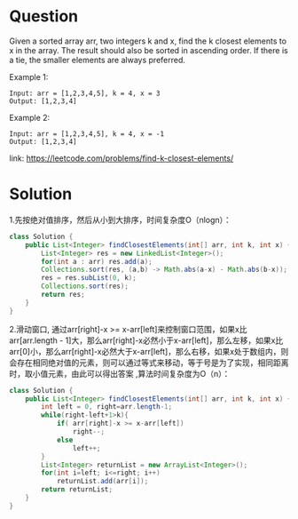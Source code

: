 # Question
Given a sorted array arr, two integers k and x, find the k closest elements to x in the array. The result should also be sorted in ascending order. If there is a tie, the smaller elements are always preferred.

Example 1:

    Input: arr = [1,2,3,4,5], k = 4, x = 3
    Output: [1,2,3,4]
Example 2:

    Input: arr = [1,2,3,4,5], k = 4, x = -1
    Output: [1,2,3,4]

link: https://leetcode.com/problems/find-k-closest-elements/
# Solution
1.先按绝对值排序，然后从小到大排序，时间复杂度O（nlogn）：
```java
class Solution {
    public List<Integer> findClosestElements(int[] arr, int k, int x) {
        List<Integer> res = new LinkedList<Integer>();
        for(int a : arr) res.add(a);
        Collections.sort(res, (a,b) -> Math.abs(a-x) - Math.abs(b-x));
        res = res.subList(0, k);
        Collections.sort(res);
        return res;
    }
}
```
2.滑动窗口, 通过arr[right]-x >= x-arr[left]来控制窗口范围，如果x比arr[arr.length - 1]大，那么arr[right]-x必然小于x-arr[left]，那么左移，如果x比arr[0]小，那么arr[right]-x必然大于x-arr[left]，那么右移，如果x处于数组内，则会存在相同绝对值的元素，则可以通过等式来移动，等于号是为了实现，相同距离时，取小值元素，由此可以得出答案 ,算法时间复杂度为O（n）：
```java
class Solution {
    public List<Integer> findClosestElements(int[] arr, int k, int x) {       
        int left = 0, right=arr.length-1;       
        while(right-left+1>k){
            if( arr[right]-x >= x-arr[left])
                right--;
            else
                left++;
        }
        List<Integer> returnList = new ArrayList<Integer>();
        for(int i=left; i<=right; i++)
            returnList.add(arr[i]);
        return returnList;
    }
}
```
